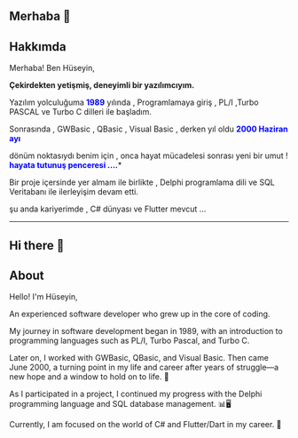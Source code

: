 ## Merhaba 👋

<!--
**ozcakirh/ozcakirh** is a ✨ _special_ ✨ repository because its `README.md` (this file) appears on your GitHub profile.

Here are some ideas to get you started:

- 🔭 I’m currently working on ...
- 🌱 I’m currently learning ...
- 👯 I’m looking to collaborate on ...
- 🤔 I’m looking for help with ...
- 💬 Ask me about ...
- 📫 How to reach me: ...
- 😄 Pronouns: ...
- ⚡ Fun fact: ...
-->

## Hakkımda
Merhaba! Ben Hüseyin, 

  **Çekirdekten yetişmiş, deneyimli bir yazılımcıyım.**
  
  Yazılım yolculuğuma **<span style="color:blue;">1989**</span> yılında , Programlamaya giriş , PL/I ,Turbo PASCAL ve Turbo C  dilleri ile başladım.

  Sonrasında , GWBasic , QBasic , Visual Basic , derken yıl oldu **<span style="color:blue;">2000 Haziran ayı**</span> 

  dönüm noktasıydı benim için , onca hayat mücadelesi sonrası yeni bir umut !  **<span style="color:blue;">hayata tutunuş penceresi ....</span>***

  Bir proje içersinde yer almam ile birlikte , Delphi programlama dili  ve SQL Veritabanı ile ilerleyişim devam etti.

  <!-- **Yolculuğuma <span style="color:blue;">**1989**</span> yılında, Programlamaya giriş, PL/I, Turbo Pascal, Turbo C dilleri ile başladım.**-->

  şu anda kariyerimde , C# dünyası ve Flutter mevcut ...

  ----
  ## Hi there 👋

 ## About
 Hello! I'm Hüseyin,

 An experienced software developer who grew up in the core of coding.

 My journey in software development began in 1989, with an introduction to programming languages such as PL/I, Turbo Pascal, and Turbo C.

 Later on, I worked with GWBasic, QBasic, and Visual Basic. Then came June 2000, a turning point in my life and career after years of struggle—a new hope and a window to hold on to life. 🌟

 As I participated in a project, I continued my progress with the Delphi programming language and SQL database management. 📊🖥️

 Currently, I am focused on the world of C# and Flutter/Dart in my career. 🚀


  
